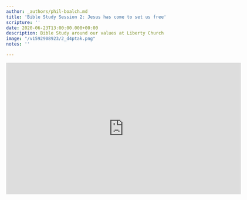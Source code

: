 ```yaml
---
author: _authors/phil-boalch.md
title: 'Bible Study Session 2: Jesus has come to set us free'
scripture: ''
date: 2020-06-23T13:00:00.000+00:00
description: Bible Study around our values at Liberty Church
image: "/v1592908923/2_d4ptak.png"
notes: ''

---
```

<iframe src="https://player.vimeo.com/video/431743603" width="640" height="360" frameborder="0" allow="autoplay; fullscreen" allowfullscreen></iframe>